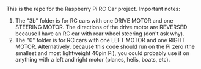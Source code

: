 This is the repo for the Raspberry Pi RC Car project. Important notes:
1. The "3b" folder is for RC cars with one DRIVE MOTOR and one STEERING MOTOR. The directions of the drive motor are REVERSED because I have an RC car with rear wheel steering (don't ask why).
2. The "0" folder is for RC cars with one LEFT MOTOR and one RIGHT MOTOR. Alternatively, because this code should run on the Pi zero (the smallest and most lightweight 40pin Pi), you could probably use it on anything with a left and right motor (planes, helis, boats, etc).
 
